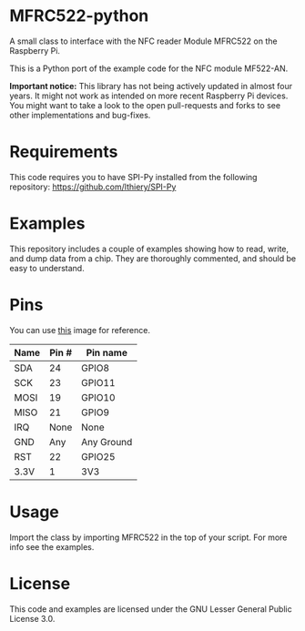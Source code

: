 MFRC522-python
==============

A small class to interface with the NFC reader Module MFRC522 on the Raspberry Pi.

This is a Python port of the example code for the NFC module MF522-AN.

**Important notice:** This library has not being actively updated in almost four years.
It might not work as intended on more recent Raspberry Pi devices. You might want to 
take a look to the open pull-requests and forks to see other implementations and bug-fixes.

# Requirements
This code requires you to have SPI-Py installed from the following repository:
https://github.com/lthiery/SPI-Py

# Examples
This repository includes a couple of examples showing how to read, write, and dump data from a chip. They are thoroughly commented, and should be easy to understand.

#  Pins
You can use [this](http://i.imgur.com/y7Fnvhq.png) image for reference.

| Name | Pin # | Pin name   |
|------|-------|------------|
| SDA  | 24    | GPIO8      |
| SCK  | 23    | GPIO11     |
| MOSI | 19    | GPIO10     |
| MISO | 21    | GPIO9      |
| IRQ  | None  | None       |
| GND  | Any   | Any Ground |
| RST  | 22    | GPIO25     |
| 3.3V | 1     | 3V3        |

# Usage
Import the class by importing MFRC522 in the top of your script. For more info see the examples.

# License
This code and examples are licensed under the GNU Lesser General Public License 3.0.
